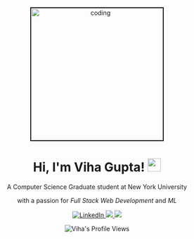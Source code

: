 
<!-- GIF -->
<!-- <img  src="https://media.giphy.com/media/RbDKaczqWovIugyJmW/giphy.gif" width="1000px"> -->

<div align='center'>

<img alt="coding" width="300" src="https://res.cloudinary.com/practicaldev/image/fetch/s--2bZIjPGC--/c_limit%2Cf_auto%2Cfl_progressive%2Cq_66%2Cw_880/https://dev-to-uploads.s3.amazonaws.com/i/d4tvukbt5mra37cvwklk.gif" border="2">

</div>

<!-- Title -->
<h1 align="center">
    Hi, I'm Viha Gupta!
    <img src="https://raw.githubusercontent.com/MartinHeinz/MartinHeinz/master/wave.gif" width="30px"> 
</h1>


<div align='center'>

<!-- Biline -->
<p> A Computer Science Graduate student at New York University</p>
<p>with a passion for <i>Full Stack Web Development</i> and <i>ML</i></p>

<!-- Socials -->
<a href="https://www.linkedin.com/in/guptaviha" target="_blank">
    <img alt="LinkedIn" src="https://img.shields.io/badge/LinkedIn-0077B5?style=for-the-badge&logo=linkedin&logoColor=white" />
</a> 
<a href="mailto:vg2237@nyu.edu">
    <img src="https://img.shields.io/badge/Gmail-D14836?style=for-the-badge&logo=gmail&logoColor=white" />
</a>
<a href="https://vihagupta.com/">
    <img src="https://img.shields.io/badge/website-%23.svg?&style=for-the-badge&logo=www&logoColor=white%22&color=black" />
</a>

<br>

<!-- Views Counter -->
![Viha's Profile Views](https://komarev.com/ghpvc/?username=guptaviha)

</div>
















